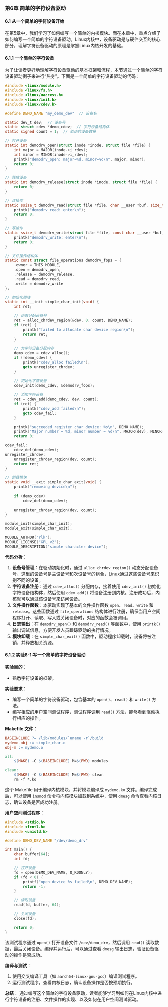 ### 第6章 简单的字符设备驱动

#### 6.1 从一个简单的字符设备开始

在第5章中，我们学习了如何编写一个简单的内核模块。而在本章中，重点介绍了如何编写一个简单的字符设备驱动。Linux内核中，设备驱动是与硬件交互的核心部分，理解字符设备驱动的原理是掌握Linux内核开发的基础。

#### 6.1.1 一个简单的字符设备

为了让读者更好地理解字符设备驱动的基本框架和流程，本节通过一个简单的字符设备驱动例子来进行“热身”。下面是一个简单的字符设备驱动的代码：

```C
#include <linux/module.h>
#include <linux/fs.h>
#include <linux/uaccess.h>
#include <linux/init.h>
#include <linux/cdev.h>

#define DEMO_NAME "my_demo_dev"  // 设备名

static dev_t dev;  // 设备号
static struct cdev *demo_cdev;  // 字符设备结构体
static signed count = 1;  // 驱动的设备数量

// 打开设备
static int demodrv_open(struct inode *inode, struct file *file) {
    int major = MAJOR(inode->i_rdev);
    int minor = MINOR(inode->i_rdev);
    printk("demodrv_open: major=%d, minor=%d\n", major, minor);
    return 0;
}

// 释放设备
static int demodrv_release(struct inode *inode, struct file *file) {
    return 0;
}

// 读操作
static ssize_t demodrv_read(struct file *file, char __user *buf, size_t count, loff_t *ppos) {
    printk("demodrv_read: enter\n");
    return 0;
}

// 写操作
static ssize_t demodrv_write(struct file *file, const char __user *buf, size_t count, loff_t *f_pos) {
    printk("demodrv_write: enter\n");
    return 0;
}

// 文件操作结构体
static const struct file_operations demodrv_fops = {
    .owner = THIS_MODULE,
    .open = demodrv_open,
    .release = demodrv_release,
    .read = demodrv_read,
    .write = demodrv_write
};

// 初始化模块
static int __init simple_char_init(void) {
    int ret;

    // 动态分配设备号
    ret = alloc_chrdev_region(&dev, 0, count, DEMO_NAME);
    if (ret) {
        printk("failed to allocate char device region\n");
        return ret;
    }

    // 为字符设备分配内存
    demo_cdev = cdev_alloc();
    if (!demo_cdev) {
        printk("cdev_alloc failed\n");
        goto unregister_chrdev;
    }

    // 初始化字符设备
    cdev_init(demo_cdev, &demodrv_fops);
    
    // 添加字符设备
    ret = cdev_add(demo_cdev, dev, count);
    if (ret) {
        printk("cdev_add failed\n");
        goto cdev_fail;
    }

    printk("succeeded register char device: %s\n", DEMO_NAME);
    printk("Major number = %d, minor number = %d\n", MAJOR(dev), MINOR(dev));
    return 0;

cdev_fail:
    cdev_del(demo_cdev);
unregister_chrdev:
    unregister_chrdev_region(dev, count);
    return ret;
}

// 卸载模块
static void __exit simple_char_exit(void) {
    printk("removing device\n");
    
    if (demo_cdev)
        cdev_del(demo_cdev);
    
    unregister_chrdev_region(dev, count);
}

module_init(simple_char_init);
module_exit(simple_char_exit);

MODULE_AUTHOR("rlk");
MODULE_LICENSE("GPL v2");
MODULE_DESCRIPTION("simple character device");
```

**代码分析：**

1. **设备号管理**：在驱动初始化时，通过 `alloc_chrdev_region()` 动态分配设备号，这里的设备号是主设备号和次设备号的组合，Linux通过这些设备号来识别不同的设备。
2. **字符设备注册**：通过 `cdev_alloc()` 分配内存，接着使用 `cdev_init()` 初始化字符设备结构体，然后使用 `cdev_add()` 将设备注册到内核。注册成功后，内核就可以通过该设备号来访问设备。
3. **文件操作函数**：本驱动实现了基本的文件操作函数 `open`、`read`、`write` 和 `release`。这些函数通过 `file_operations` 结构体进行注册，确保当用户空间程序打开、读取、写入或关闭设备时，对应的函数会被调用。
4. **日志输出**：在 `demodrv_open()` 和 `demodrv_read()` 等函数中，使用 `printk()` 输出调试信息，方便开发人员跟踪驱动的执行情况。
5. **模块卸载**：在 `simple_char_exit()` 函数中，驱动程序卸载时，设备将被注销，并释放相关资源。

#### 6.1.2 实验6-1:写一个简单的字符设备驱动

**实验目的**：

- 熟悉字符设备的框架。

**实验要求**：

- 编写一个简单的字符设备驱动，包含基本的 `open()`、`read()` 和 `write()` 方法。
- 编写相应的用户空间测试程序，测试程序调用 `read()` 方法，能够看到驱动执行相应的操作。

**Makefile 文件**：

```makefile
BASEINCLUDE ?= /lib/modules/`uname -r`/build
mydemo-obj := simple_char.o
obj-m := mydemo.o

all:
    $(MAKE) -C $(BASEINCLUDE) M=$(PWD) modules

clean:
    $(MAKE) -C $(BASEINCLUDE) M=$(PWD) clean
    rm -f *.ko
```

这个 Makefile 用于编译内核模块，并将模块编译成 `mydemo.ko` 文件。编译完成后，可以使用 `insmod` 命令将内核模块加载到系统中，使用 `dmesg` 命令查看内核日志，确认设备是否成功注册。

**用户空间测试程序**：

```C
#include <stdio.h>
#include <fcntl.h>
#include <unistd.h>

#define DEMO_DEV_NAME "/dev/demo_drv"

int main() {
    char buffer[64];
    int fd;

    // 打开设备
    fd = open(DEMO_DEV_NAME, O_RDONLY);
    if (fd < 0) {
        printf("open device %s failed\n", DEMO_DEV_NAME);
        return -1;
    }

    // 读取设备
    read(fd, buffer, 64);

    // 关闭设备
    close(fd);

    return 0;
}
```

该测试程序通过 `open()` 打开设备文件 `/dev/demo_drv`，然后调用 `read()` 读取数据，最后关闭设备。编译并运行后，可以通过查看 `dmesg` 输出日志，验证设备驱动的操作是否成功。

**编译与测试**：

1. 使用交叉编译工具（如 `aarch64-linux-gnu-gcc`）编译测试程序。
2. 运行测试程序，查看内核日志，确认设备操作是否按预期执行。

**总结**： 通过编写这个简单的字符设备驱动，读者能够学习到如何在Linux内核中进行字符设备的注册、文件操作的实现、以及如何在用户空间测试驱动。